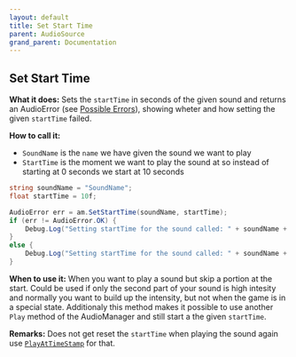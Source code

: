 ```yaml
---
layout: default
title: Set Start Time
parent: AudioSource
grand_parent: Documentation
---
```


## Set Start Time
**What it does:**
Sets the ```startTime``` in seconds of the given sound and returns an AudioError (see [Possible Errors](https://mathewhdyt.github.io/Unity-Audio-Manager/docs/documentation/index/#possible-errors)), showing wheter and how setting the given ```startTime``` failed.

**How to call it:**
- ```SoundName``` is the ```name``` we have given the sound we want to play
- ```StartTime``` is the moment we want to play the sound at so instead of starting at 0 seconds we start at 10 seconds

```csharp
string soundName = "SoundName";
float startTime = 10f;

AudioError err = am.SetStartTime(soundName, startTime);
if (err != AudioError.OK) {
    Debug.Log("Setting startTime for the sound called: " + soundName + " to the value: " + startTime.ToString("0.00") + " failed with error id: " + err);
}
else {
    Debug.Log("Setting startTime for the sound called: " + soundName + " to the value: " + startTime.ToString("0.00") + " succesfull");
}
```

**When to use it:**
When you want to play a sound but skip a portion at the start. Could be used if only the second part of your sound is high intesity and normally you want to build up the intensity, but not when the game is in a special state. Additionaly this method makes it possible to use another ```Play``` method of the AudioManager and still start a the given ```startTime```. 

**Remarks:**
Does not get reset the ```startTime``` when playing the sound again use [```PlayAtTimeStamp```](https://mathewhdyt.github.io/Unity-Audio-Manager/docs/documentation/audiosource/play_at_time_stamp/) for that.
